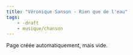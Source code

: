 ```yaml
---
title: "Véronique Sanson - Rien que de l'eau"
tags:
    - -draft
    - musique/chanson
---
```


Page créée automatiquement, mais vide.
